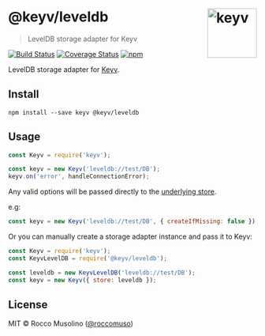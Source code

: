 # @keyv/leveldb [<img width="100" align="right" src="https://rawgit.com/lukechilds/keyv/master/media/logo.svg" alt="keyv">](https://github.com/lukechilds/keyv)

> LevelDB storage adapter for Keyv

[![Build Status](https://travis-ci.org/roccomuso/keyv-leveldb.svg?branch=master)](https://travis-ci.org/roccomuso/keyv-leveldb)
[![Coverage Status](https://coveralls.io/repos/github/roccomuso/keyv-leveldb/badge.svg?branch=master)](https://coveralls.io/github/roccomuso/keyv-leveldb?branch=master)
[![npm](https://img.shields.io/npm/v/@keyv/leveldb.svg)](https://www.npmjs.com/package/@keyv/leveldb)

LevelDB storage adapter for [Keyv](https://github.com/lukechilds/keyv).


## Install

```shell
npm install --save keyv @keyv/leveldb
```

## Usage

```js
const Keyv = require('keyv');

const keyv = new Keyv('leveldb://test/DB');
keyv.on('error', handleConnectionError);
```

Any valid options will be passed directly to the [underlying store](https://github.com/level/leveldown/#options).

e.g:

```js
const keyv = new Keyv('leveldb://test/DB', { createIfMissing: false });
```

Or you can manually create a storage adapter instance and pass it to Keyv:

```js
const Keyv = require('keyv');
const KeyvLevelDB = require('@keyv/leveldb');

const leveldb = new KeyvLevelDB('leveldb://test/DB');
const keyv = new Keyv({ store: leveldb });
```

## License

MIT © Rocco Musolino ([@roccomuso](https://twitter.com/roccomuso))
